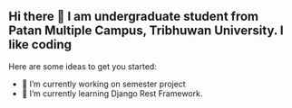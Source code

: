 ## Hi there 👋 I am undergraduate student from Patan Multiple Campus, Tribhuwan University. I like coding


Here are some ideas to get you started:

- 🔭 I’m currently working on semester project
- 🌱 I’m currently learning Django Rest Framework.

